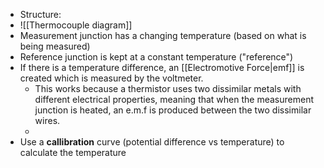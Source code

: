 - Structure:
- ![[Thermocouple diagram]]
- Measurement junction has a changing temperature (based on what is being measured)
- Reference junction is kept at a constant temperature ("reference")
- If there is a temperature difference, an [[Electromotive Force|emf]] is created which is measured by the voltmeter.
	- This works because a thermistor uses two dissimilar metals with different electrical properties, meaning that when the measurement junction is heated, an e.m.f is produced between the two dissimilar wires.
	- 
- Use a **callibration** curve (potential difference vs temperature) to calculate the temperature 